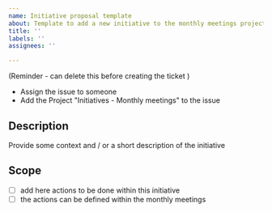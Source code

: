 ```yaml
---
name: Initiative proposal template
about: Template to add a new initiative to the monthly meetings project
title: ''
labels: ''
assignees: ''

---
```


(Reminder - can delete this before creating the ticket ) 
* Assign the issue to someone 
* Add the Project "Initiatives - Monthly meetings" to the issue

## Description 

Provide some context and / or a short description of the initiative  

## Scope

- [ ] add here actions to be done within this initiative
- [ ] the actions can be defined within the monthly meetings
